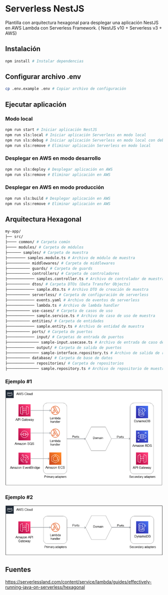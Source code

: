 # Serverless NestJS

Plantilla con arquitectura hexagonal para desplegar una aplicación NestJS en AWS Lambda con Serverless Framework. (
NestJS v10 + Serverless v3 + AWS)

## Instalación

```bash
npm install # Instalar dependencias 
```

## Configurar archivo .env

```bash
cp .env.example .env # Copiar archivo de configuración
```

## Ejecutar aplicación

### Modo local

```bash
npm run start # Iniciar aplicación NestJS
npm run sls:local # Iniciar aplicación Serverless en modo local
npm run sls:debug # Iniciar aplicación Serverless en modo local con debug
npm run sls:remove # Eliminar aplicación Serverless en modo local
```

### Desplegar en AWS en modo desarrollo

```bash
npm run sls:deploy # Desplegar aplicación en AWS
npm run sls:remove # Eliminar aplicación en AWS
```

### Desplegar en AWS en modo producción

```bash
npm run sls:build # Desplegar aplicación en AWS
npm run sls:remove # Eliminar aplicación en AWS
```

## Arquitectura Hexagonal

```bash
my-app/ 
├── src/ 
├──── common/ # Carpeta común
├──── modules/ # Carpeta de módulos
├────── samples/ # Carpeta de muestra
├──────── samples.module.ts # Archivo de módulo de muestra
├────────── middlewares/ # Carpeta de middlewares
├────────── guards/ # Carpeta de guards
├────────── controllers/ # Carpeta de controladores
├──────────── samples.controller.ts # Archivo de controlador de muestra
├────────── dtos/ # Carpeta DTOs (Data Transfer Objects)
├──────────── sample.dto.ts # Archivo DTO de creación de muestra
├────────── serverless/ # Carpeta de configuración de serverless
├──────────── events.yaml # Archivo de eventos de serverless
├──────────── lambda.ts # Archivo de lambda handler
├────────── use-cases/ # Carpeta de casos de uso
├──────────── sample.service.ts # Archivo de caso de uso de muestra
├────────── entities/ # Carpeta de entidades
├──────────── sample.entity.ts # Archivo de entidad de muestra
├────────── ports/ # Carpeta de puertos
├──────────── input/ # Carpetas de entrada de puertos
├────────────── sample-input.usecase.ts # Archivo de entrada de caso de uso de muestra
├──────────── output/ # Carpeta de salida de puertos
├────────────── sample-interface.repository.ts # Archivo de salida de repositorio de muestra
├────────── database/ # Carpeta de base de datos
├──────────── repositories/ # Carpeta de repositorios
├────────────── sample.repository.ts # Archivo de repositorio de muestra
```

### Ejemplo #1

![Texto alternativo](assets/multiple-hexagonal-aws.png)

### Ejemplo #2

![Texto alternativo](assets/single-hexagonal-aws.png)

## Fuentes

https://serverlessland.com/content/service/lambda/guides/effectively-running-java-on-serverless/hexagonal